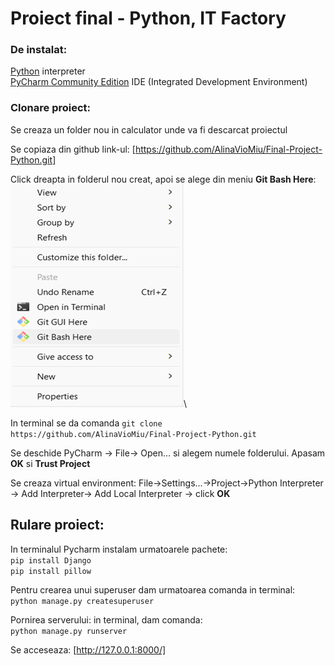# Proiect final - Python, IT Factory

### De instalat:
[Python](https://www.python.org/downloads/) interpreter\
[PyCharm Community Edition](https://www.jetbrains.com/pycharm/download/#section=windows) IDE (Integrated Development Environment) 

### Clonare proiect:
Se creaza un folder nou in calculator unde va fi descarcat proiectul

Se copiaza din github link-ul: [https://github.com/AlinaVioMiu/Final-Project-Python.git]

Click dreapta in folderul nou creat, apoi se alege din meniu **Git Bash Here**:\
![img_1.png](img_1.png)\


In terminal se da comanda `git clone https://github.com/AlinaVioMiu/Final-Project-Python.git` 

Se deschide PyCharm -> File-> Open… si alegem numele folderului. Apasam **OK** si **Trust Project**

Se creaza virtual environment: File->Settings...->Project->Python Interpreter -> Add Interpreter-> Add Local Interpreter -> click **OK**

## Rulare proiect:
In terminalul Pycharm instalam urmatoarele pachete:\
	`pip install Django`\
	`pip install pillow`

Pentru crearea unui superuser dam urmatoarea comanda in terminal:\
	`python manage.py createsuperuser`

Pornirea serverului: in terminal, dam comanda:\
	`python manage.py runserver`

Se acceseaza: [http://127.0.0.1:8000/]


